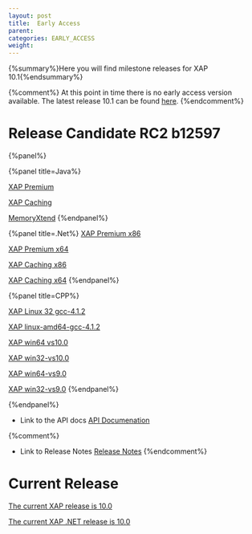 ```yaml
---
layout: post
title:  Early Access
parent:
categories: EARLY_ACCESS
weight:
---
```


{%summary%}Here you will find milestone releases for XAP 10.1{%endsummary%}

{%comment%}
At this point in time there is no early access version available. The latest release 10.1 can be found [here](/index.html).
{%endcomment%}

# Release Candidate RC2 b12597

{%panel%}


{%panel title=Java%}

[XAP Premium](http://www.gigaspaces.com/tempfiles/downloads/EarlyAccess/xap/10.1.0/rc2/gigaspaces-xap-premium-10.1.0-rc2-b12597-with-license.zip)

[XAP Caching](http://www.gigaspaces.com/tempfiles/downloads/EarlyAccess/xap/10.1.0/rc2/gigaspaces-xap-caching-10.1.0-rc2-b12597.zip)

[MemoryXtend](http://www.gigaspaces.com/tempfiles/downloads/EarlyAccess/xap/10.1.0/rc2/blobstore-10.1.0-12597_RC2_1.noarch.rpm)
{%endpanel%}


{%panel title=.Net%}
[XAP Premium x86](http://www.gigaspaces.com/tempfiles/downloads/EarlyAccess/xap/10.1.0/rc2/GigaSpaces-XAP.NET-Premium-10.1.0.12597-RC2-x86.msi)

[XAP Premium x64](http://www.gigaspaces.com/tempfiles/downloads/EarlyAccess/xap/10.1.0/rc2/GigaSpaces-XAP.NET-Premium-10.1.0.12597-RC2-x64.msi)

[XAP Caching x86](http://www.gigaspaces.com/tempfiles/downloads/EarlyAccess/xap/10.1.0/rc2/GigaSpaces-XAP.NET-Caching-10.1.0.12597-RC2-x86.msi)

[XAP Caching x64](http://www.gigaspaces.com/tempfiles/downloads/EarlyAccess/xap/10.1.0/rc2/GigaSpaces-XAP.NET-Caching-10.1.0.12597-RC2-x64.msi)
{%endpanel%}

{%panel title=CPP%}

[XAP Linux 32 gcc-4.1.2](http://www.gigaspaces.com/tempfiles/downloads/EarlyAccess/xap/10.1.0/rc2/gigaspaces-cpp-10.1.0-rc2-linux32-gcc-4.1.2.tar.gz)

[XAP linux-amd64-gcc-4.1.2](http://www.gigaspaces.com/tempfiles/downloads/EarlyAccess/xap/10.1.0/rc2/gigaspaces-cpp-10.1.0-rc2-linux-amd64-gcc-4.1.2.tar.gz)

[XAP win64 vs10.0](http://www.gigaspaces.com/tempfiles/downloads/EarlyAccess/xap/10.1.0/rc2/gigaspaces-cpp-10.1.0-rc2-win64-vs10.0.tar.gz)

[XAP win32-vs10.0](http://www.gigaspaces.com/tempfiles/downloads/EarlyAccess/xap/10.1.0/rc2/gigaspaces-cpp-10.1.0-rc2-win32-vs10.0.tar.gz)

[XAP win64-vs9.0](http://www.gigaspaces.com/tempfiles/downloads/EarlyAccess/xap/10.1.0/rc2/gigaspaces-cpp-10.1.0-rc2-win64-vs9.0.tar.gz)

[XAP win32-vs9.0](http://www.gigaspaces.com/tempfiles/downloads/EarlyAccess/xap/10.1.0/rc2/gigaspaces-cpp-10.1.0-rc2-win32-vs9.0.tar.gz)
{%endpanel%}

{%endpanel%}

* Link to the API docs
[API Documenation](/api_documentation)

{%comment%}
* Link to Release Notes
[Release Notes](/release_notes)
{%endcomment%}

# Current Release

[The current XAP release is 10.0](/xap100)

[The current XAP .NET release is 10.0](/xap100net)




